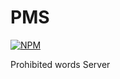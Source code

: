 # PMS

[![NPM](https://nodei.co/npm/PMS.png?downloads=true)](https://nodei.co/npm/PMS/)

Prohibited words Server
